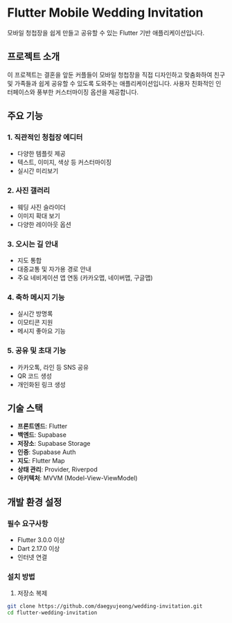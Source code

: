 # Flutter Mobile Wedding Invitation

모바일 청첩장을 쉽게 만들고 공유할 수 있는 Flutter 기반 애플리케이션입니다.

## 프로젝트 소개

이 프로젝트는 결혼을 앞둔 커플들이 모바일 청첩장을 직접 디자인하고 맞춤화하여 친구 및 가족들과 쉽게 공유할 수 있도록 도와주는 애플리케이션입니다. 사용자 친화적인 인터페이스와 풍부한 커스터마이징 옵션을 제공합니다.

## 주요 기능

### 1. 직관적인 청첩장 에디터
- 다양한 템플릿 제공
- 텍스트, 이미지, 색상 등 커스터마이징
- 실시간 미리보기

### 2. 사진 갤러리
- 웨딩 사진 슬라이더
- 이미지 확대 보기
- 다양한 레이아웃 옵션

### 3. 오시는 길 안내
- 지도 통합
- 대중교통 및 자가용 경로 안내
- 주요 네비게이션 앱 연동 (카카오맵, 네이버맵, 구글맵)

### 4. 축하 메시지 기능
- 실시간 방명록
- 이모티콘 지원
- 메시지 좋아요 기능

### 5. 공유 및 초대 기능
- 카카오톡, 라인 등 SNS 공유
- QR 코드 생성
- 개인화된 링크 생성

## 기술 스택

- **프론트엔드**: Flutter
- **백엔드**: Supabase
- **저장소**: Supabase Storage
- **인증**: Supabase Auth
- **지도**: Flutter Map
- **상태 관리**: Provider, Riverpod
- **아키텍처**: MVVM (Model-View-ViewModel)

## 개발 환경 설정

### 필수 요구사항
- Flutter 3.0.0 이상
- Dart 2.17.0 이상
- 인터넷 연결

### 설치 방법

1. 저장소 복제
```bash
git clone https://github.com/daegyujeong/wedding-invitation.git
cd flutter-wedding-invitation
